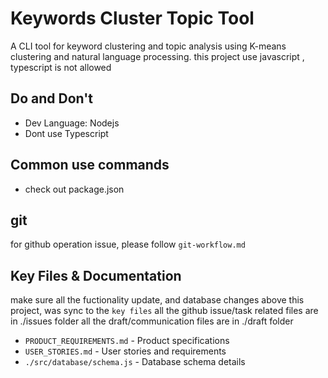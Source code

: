 # Keywords Cluster Topic Tool

A CLI tool for keyword clustering and topic analysis using K-means clustering and natural language processing.
this project use javascript , typescript is not allowed

## Do and Don't
 - Dev Language: Nodejs 
 - Dont use Typescript

## Common use commands
 - check out package.json

## git
for github operation issue, please follow `git-workflow.md`

## Key Files & Documentation
make sure all the fuctionality update, and database changes above this project,  was sync to the `key files`
all the github issue/task related files are in ./issues folder
all the draft/communication files are in ./draft folder
- `PRODUCT_REQUIREMENTS.md` - Product specifications
- `USER_STORIES.md` - User stories and requirements
- `./src/database/schema.js` - Database schema details
